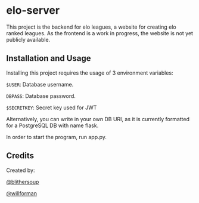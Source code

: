 # elo-server
This project is the backend for elo leagues, a website for creating elo ranked leagues.  As the frontend is a work in progress, the website is not yet publicly available.

## Installation and Usage
Installing this project requires the usage of 3 environment variables:

`$USER`: Database username.

`DBPASS`: Database password.

`$SECRETKEY`: Secret key used for JWT

Alternatively, you can write in your own DB URI, as it is currently formatted for a PostgreSQL DB with name flask.

In order to start the program, run app.py.


## Credits
Created by:

[@blithersoup](https://github.com/blithersoup)

[@willforman](https://github.com/willforman)

